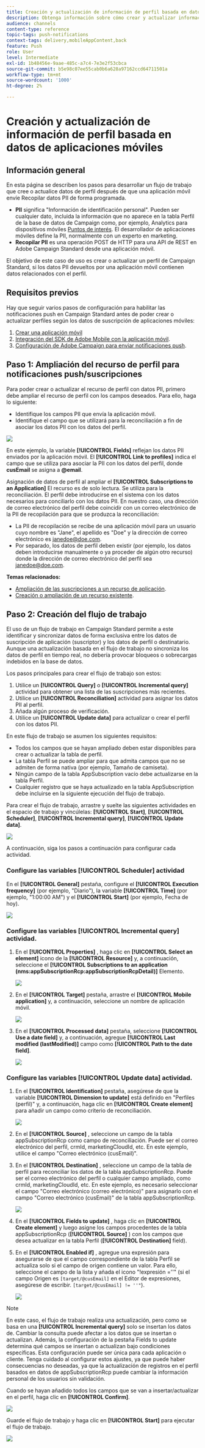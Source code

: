 ```yaml
---
title: Creación y actualización de información de perfil basada en datos de aplicaciones móviles
description: Obtenga información sobre cómo crear y actualizar información de perfil basada en datos de aplicaciones móviles.
audience: channels
content-type: reference
topic-tags: push-notifications
context-tags: delivery,mobileAppContent,back
feature: Push
role: User
level: Intermediate
exl-id: 1b48456e-9aae-485c-a7c4-7e3e2f53cbca
source-git-commit: b5e98c07ee55cab0b6a628a97162ccd64711501a
workflow-type: tm+mt
source-wordcount: '1000'
ht-degree: 2%

---
```


# Creación y actualización de información de perfil basada en datos de aplicaciones móviles

## Información general

En esta página se describen los pasos para desarrollar un flujo de trabajo que cree o actualice datos de perfil después de que una aplicación móvil envíe Recopilar datos PII de forma programada.

* **PII** significa &quot;Información de identificación personal&quot;. Pueden ser cualquier dato, incluida la información que no aparece en la tabla Perfil de la base de datos de Campaign como, por ejemplo, Analytics para dispositivos móviles [Puntos de interés](../../integrating/using/about-campaign-points-of-interest-data-integration.md). El desarrollador de aplicaciones móviles define la PII, normalmente con un experto en marketing.
* **Recopilar PII** es una operación POST de HTTP para una API de REST en Adobe Campaign Standard desde una aplicación móvil.

El objetivo de este caso de uso es crear o actualizar un perfil de Campaign Standard, si los datos PII devueltos por una aplicación móvil contienen datos relacionados con el perfil.

## Requisitos previos

Hay que seguir varios pasos de configuración para habilitar las notificaciones push en Campaign Standard antes de poder crear o actualizar perfiles según los datos de suscripción de aplicaciones móviles:

1. [Crear una aplicación móvil](../../administration/using/configuring-a-mobile-application.md)
1. [Integración del SDK de Adobe Mobile con la aplicación móvil](../../administration/using/supported-mobile-use-cases.md).
1. [Configuración de Adobe Campaign para enviar notificaciones push](../../administration/using/configuring-a-mobile-application.md).

## Paso 1: Ampliación del recurso de perfil para notificaciones push/suscripciones

Para poder crear o actualizar el recurso de perfil con datos PII, primero debe ampliar el recurso de perfil con los campos deseados. Para ello, haga lo siguiente:

* Identifique los campos PII que envía la aplicación móvil.
* Identifique el campo que se utilizará para la reconciliación a fin de asociar los datos PII con los datos del perfil.

![](assets/update_profile1.png)

En este ejemplo, la variable **[!UICONTROL Fields]** reflejan los datos PII enviados por la aplicación móvil. El **[!UICONTROL Link to profiles]** indica el campo que se utiliza para asociar la PII con los datos del perfil, donde **cusEmail** se asigna a **@email**.

Asignación de datos de perfil al ampliar el **[!UICONTROL Subscriptions to an Application]** El recurso es de solo lectura. Se utiliza para la reconciliación. El perfil debe introducirse en el sistema con los datos necesarios para conciliarlo con los datos PII. En nuestro caso, una dirección de correo electrónico del perfil debe coincidir con un correo electrónico de la PII de recopilación para que se produzca la reconciliación:

* La PII de recopilación se recibe de una aplicación móvil para un usuario cuyo nombre es &quot;Jane&quot;, el apellido es &quot;Doe&quot; y la dirección de correo electrónico es janedoe@doe.com.
* Por separado, los datos de perfil deben existir (por ejemplo, los datos deben introducirse manualmente o ya proceder de algún otro recurso) donde la dirección de correo electrónico del perfil sea janedoe@doe.com.

**Temas relacionados:**

* [Ampliación de las suscripciones a un recurso de aplicación](../../developing/using/extending-the-subscriptions-to-an-application-resource.md).
* [Creación o ampliación de un recurso existente](../../developing/using/key-steps-to-add-a-resource.md).

## Paso 2: Creación del flujo de trabajo

El uso de un flujo de trabajo en Campaign Standard permite a este identificar y sincronizar datos de forma exclusiva entre los datos de suscripción de aplicación (suscriptor) y los datos de perfil o destinatario. Aunque una actualización basada en el flujo de trabajo no sincroniza los datos de perfil en tiempo real, no debería provocar bloqueos o sobrecargas indebidos en la base de datos.

Los pasos principales para crear el flujo de trabajo son estos:

1. Utilice un **[!UICONTROL Query]** o **[!UICONTROL Incremental query]** actividad para obtener una lista de las suscripciones más recientes.
1. Utilice un **[!UICONTROL Reconciliation]** actividad para asignar los datos PII al perfil.
1. Añada algún proceso de verificación.
1. Utilice un **[!UICONTROL Update data]** para actualizar o crear el perfil con los datos PII.

En este flujo de trabajo se asumen los siguientes requisitos:

* Todos los campos que se hayan ampliado deben estar disponibles para crear o actualizar la tabla de perfil.
* La tabla Perfil se puede ampliar para que admita campos que no se admiten de forma nativa (por ejemplo, Tamaño de camiseta).
* Ningún campo de la tabla AppSubscription vacío debe actualizarse en la tabla Perfil.
* Cualquier registro que se haya actualizado en la tabla AppSubscription debe incluirse en la siguiente ejecución del flujo de trabajo.

Para crear el flujo de trabajo, arrastre y suelte las siguientes actividades en el espacio de trabajo y vincúlelas: **[!UICONTROL Start]**, **[!UICONTROL Scheduler]**, **[!UICONTROL Incremental query]**, **[!UICONTROL Update data]**.

![](assets/update_profile0.png)

A continuación, siga los pasos a continuación para configurar cada actividad.

### Configure las variables **[!UICONTROL Scheduler]** actividad

En el **[!UICONTROL General]** pestaña, configure el **[!UICONTROL Execution frequency]** (por ejemplo, &quot;Diario&quot;), la variable **[!UICONTROL Time]** (por ejemplo, &quot;1:00:00 AM&quot;) y el **[!UICONTROL Start]** (por ejemplo, Fecha de hoy).

![](assets/update_profile2.png)

### Configure las variables **[!UICONTROL Incremental query]** actividad.

1. En el **[!UICONTROL Properties]** , haga clic en **[!UICONTROL Select an element]** icono de la **[!UICONTROL Resource]** y, a continuación, seleccione el **[!UICONTROL Subscriptions to an application (nms:appSubscriptionRcp:appSubscriptionRcpDetail)]** Elemento.

   ![](assets/update_profile3.png)

1. En el **[!UICONTROL Target]** pestaña, arrastre el **[!UICONTROL Mobile application]** y, a continuación, seleccione un nombre de aplicación móvil.

   ![](assets/update_profile4.png)

1. En el **[!UICONTROL Processed data]** pestaña, seleccione **[!UICONTROL Use a date field]** y, a continuación, agregue **[!UICONTROL Last modified (lastModified)]**  campo como **[!UICONTROL Path to the date field]**.

   ![](assets/update_profile5.png)

### Configure las variables **[!UICONTROL Update data]** actividad.

1. En el **[!UICONTROL Identification]** pestaña, asegúrese de que la variable **[!UICONTROL Dimension to update]** está definido en &quot;Perfiles (perfil)&quot; y, a continuación, haga clic en **[!UICONTROL Create element]** para añadir un campo como criterio de reconciliación.

   ![](assets/update_profile_createelement.png)

1. En el **[!UICONTROL Source]** , seleccione un campo de la tabla appSubscriptionRcp como campo de reconciliación. Puede ser el correo electrónico del perfil, crmId, marketingCloudId, etc. En este ejemplo, utilice el campo &quot;Correo electrónico (cusEmail)&quot;.

1. En el **[!UICONTROL Destination]** , seleccione un campo de la tabla de perfil para reconciliar los datos de la tabla appSubscriptionRcp. Puede ser el correo electrónico del perfil o cualquier campo ampliado, como crmId, marketingCloudId, etc. En este ejemplo, es necesario seleccionar el campo &quot;Correo electrónico (correo electrónico)&quot; para asignarlo con el campo &quot;Correo electrónico (cusEmail)&quot; de la tabla appSubscriptionRcp.

   ![](assets/update_profile7.png)

1. En el **[!UICONTROL Fields to update]** , haga clic en **[!UICONTROL Create element]** y luego asigne los campos procedentes de la tabla appSubscriptionRcp (**[!UICONTROL Source]** ) con los campos que desea actualizar en la tabla Perfil (**[!UICONTROL Destination]** field).

1. En el **[!UICONTROL Enabled if]** , agregue una expresión para asegurarse de que el campo correspondiente de la tabla Perfil se actualiza solo si el campo de origen contiene un valor. Para ello, seleccione el campo de la lista y añada el icono &quot;!expresión =&#39;&#39;&quot; (si el campo Origen es `[target/@cusEmail]` en el Editor de expresiones, asegúrese de escribir. `[target/@cusEmail] != ''"`).

   ![](assets/update_profile8.png)

>[!NOTE]
>
>En este caso, el flujo de trabajo realiza una actualización, pero como se basa en una **[!UICONTROL Incremental query]** solo se insertan los datos de. Cambiar la consulta puede afectar a los datos que se insertan o actualizan.
>Además, la configuración de la pestaña Fields to update determina qué campos se insertan o actualizan bajo condiciones específicas. Esta configuración puede ser única para cada aplicación o cliente.
>Tenga cuidado al configurar estos ajustes, ya que puede haber consecuencias no deseadas, ya que la actualización de registros en el perfil basados en datos de appSubscriptionRcp puede cambiar la información personal de los usuarios sin validación.

Cuando se hayan añadido todos los campos que se van a insertar/actualizar en el perfil, haga clic en **[!UICONTROL Confirm]**.

![](assets/update_profile9.png)

Guarde el flujo de trabajo y haga clic en **[!UICONTROL Start]** para ejecutar el flujo de trabajo.

![](assets/update_profile10.png)
